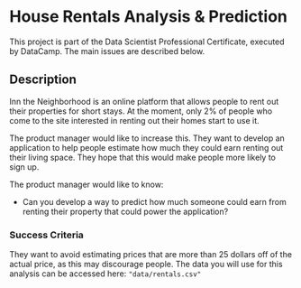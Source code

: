 # House Rentals Analysis & Prediction

This project is part of the Data Scientist Professional Certificate, executed by DataCamp. The main issues are described below.

## Description

Inn the Neighborhood is an online platform that allows people to rent out their properties for short stays. At the moment, only 2% of people who come to the site interested in renting out their homes start to use it.

The product manager would like to increase this. They want to develop an application to help people estimate how much they could earn renting out their living space. They hope that this would make people more likely to sign up.

The product manager would like to know:
- Can you develop a way to predict how much someone could earn from renting their property that could power the application?


### Success Criteria

They want to avoid estimating prices that are more than 25 dollars off of the actual price, as this may discourage people. The data you will use for this analysis can be accessed here: `"data/rentals.csv"`
